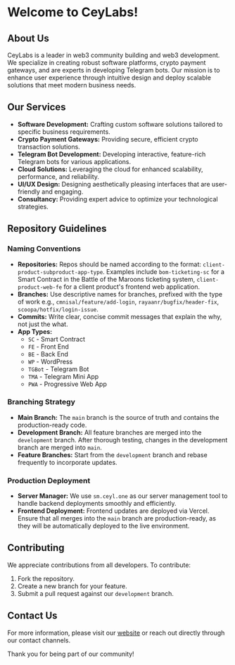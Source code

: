 # Welcome to CeyLabs!

## About Us
CeyLabs is a leader in web3 community building and web3 development. We specialize in creating robust software platforms, crypto payment gateways, and are experts in developing Telegram bots. Our mission is to enhance user experience through intuitive design and deploy scalable solutions that meet modern business needs.

## Our Services
- **Software Development:** Crafting custom software solutions tailored to specific business requirements.
- **Crypto Payment Gateways:** Providing secure, efficient crypto transaction solutions.
- **Telegram Bot Development:** Developing interactive, feature-rich Telegram bots for various applications.
- **Cloud Solutions:** Leveraging the cloud for enhanced scalability, performance, and reliability.
- **UI/UX Design:** Designing aesthetically pleasing interfaces that are user-friendly and engaging.
- **Consultancy:** Providing expert advice to optimize your technological strategies.

## Repository Guidelines

### Naming Conventions
- **Repositories:** Repos should be named according to the format: `client-product-subproduct-app-type`. Examples include `bom-ticketing-sc` for a Smart Contract in the Battle of the Maroons ticketing system, `client-product-web-fe` for a client product's frontend web application.
- **Branches:** Use descriptive names for branches, prefixed with the type of work e.g., `cmnisal/feature/add-login`, `rayaanr/bugfix/header-fix`, `scoopa/hotfix/login-issue`.
- **Commits:** Write clear, concise commit messages that explain the why, not just the what.
- **App Types:**
  - `SC` - Smart Contract
  - `FE` - Front End
  - `BE` - Back End
  - `WP` - WordPress
  - `TGBot` - Telegram Bot
  - `TMA` - Telegram Mini App
  - `PWA` - Progressive Web App

### Branching Strategy
- **Main Branch:** The `main` branch is the source of truth and contains the production-ready code.
- **Development Branch:** All feature branches are merged into the `development` branch. After thorough testing, changes in the development branch are merged into `main`.
- **Feature Branches:** Start from the `development` branch and rebase frequently to incorporate updates.

### Production Deployment
- **Server Manager:** We use `sm.ceyl.one` as our server management tool to handle backend deployments smoothly and efficiently.
- **Frontend Deployment:** Frontend updates are deployed via Vercel. Ensure that all merges into the `main` branch are production-ready, as they will be automatically deployed to the live environment.

## Contributing
We appreciate contributions from all developers. To contribute:
1. Fork the repository.
2. Create a new branch for your feature.
3. Submit a pull request against our `development` branch.

## Contact Us
For more information, please visit our [website](https://ceylabs.com) or reach out directly through our contact channels.

Thank you for being part of our community!
